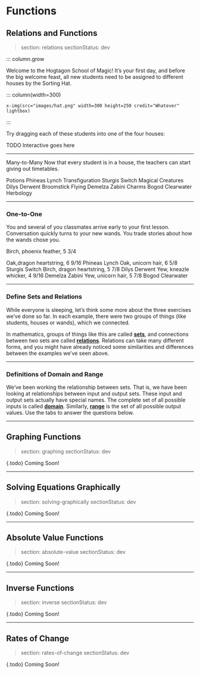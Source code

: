 # Functions

## Relations and Functions

> section: relations
> sectionStatus: dev

::: column.grow

Welcome to the Hogtagon School of Magic! It’s your first day, and before the big welcome feast, all new students need to be assigned to different houses by the Sorting Hat.

::: column(width=300)

    x-img(src="images/hat.png" width=300 height=250 credit="Whatever" lightbox)

:::

Try dragging each of these students into one of the four houses:

TODO Interactive goes here

---

Many-to-Many
Now that every student is in a house, the teachers can start giving out timetables.

Potions
Phineas Lynch
Transfiguration
Sturgis Switch
Magical Creatures
Dilys Derwent
Broomstick Flying
Demelza Zabini
Charms
Bogod Clearwater
Herbology

---

### One-to-One

You and several of you classmates arrive early to your first lesson. Conversation quickly turns to your new wands. You trade stories about how the wands chose you.

Birch, phoenix feather, 5 3/4

Oak,dragon heartstring, 6 9/16
Phineas Lynch
Oak, unicorn hair, 6 5/8
Sturgis Switch
Birch, dragon heartstring, 5 7/8
Dilys Derwent
Yew, kneazle whicker, 4 9/16
Demelza Zabini
Yew, unicorn hair, 5 7/8
Bogod Clearwater

---

### Define Sets and Relations

While everyone is sleeping, let’s think some more about the three exercises we’ve done so far. In each example, there were two groups of things (like students, houses or wands), which we connected.

In mathematics, groups of things like this are called [__sets__](gloss:set), and connections between two sets are called [__relations__](gloss:relation). Relations can take many different forms, and you might have already noticed some similarities and differences between the examples we’ve seen above.

---

### Definitions of Domain and Range

We’ve been working the relationship between sets. That is, we have been looking at relationships between input and output sets. These input and output sets actually have special names. The complete set of all possible inputs is called [__domain__](gloss:domain). Similarly,  [__range__](gloss:range) is the set of all possible output values. Use the tabs to answer the questions below.



--------------------------------------------------------------------------------


## Graphing Functions

> section: graphing
> sectionStatus: dev

{.todo} Coming Soon!


--------------------------------------------------------------------------------


## Solving Equations Graphically

> section: solving-graphically
> sectionStatus: dev

{.todo} Coming Soon!


--------------------------------------------------------------------------------


## Absolute Value Functions

> section: absolute-value
> sectionStatus: dev

{.todo} Coming Soon!


--------------------------------------------------------------------------------


## Inverse Functions

> section: inverse
> sectionStatus: dev

{.todo} Coming Soon!


--------------------------------------------------------------------------------


## Rates of Change

> section: rates-of-change
> sectionStatus: dev

{.todo} Coming Soon!
